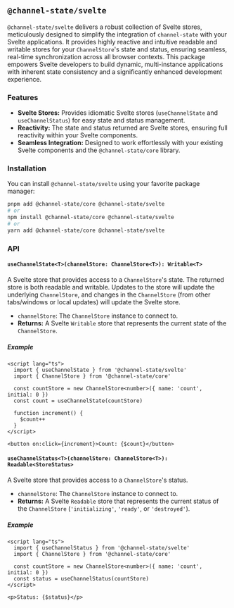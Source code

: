 ## `@channel-state/svelte`

`@channel-state/svelte` delivers a robust collection of Svelte stores, meticulously designed to simplify the integration of `channel-state` with your Svelte applications. It provides highly reactive and intuitive readable and writable stores for your `ChannelStore`'s state and status, ensuring seamless, real-time synchronization across all browser contexts. This package empowers Svelte developers to build dynamic, multi-instance applications with inherent state consistency and a significantly enhanced development experience.

### Features

- **Svelte Stores:** Provides idiomatic Svelte stores (`useChannelState` and `useChannelStatus`) for easy state and status management.
- **Reactivity:** The state and status returned are Svelte stores, ensuring full reactivity within your Svelte components.
- **Seamless Integration:** Designed to work effortlessly with your existing Svelte components and the `@channel-state/core` library.

### Installation

You can install `@channel-state/svelte` using your favorite package manager:

```bash
pnpm add @channel-state/core @channel-state/svelte
# or
npm install @channel-state/core @channel-state/svelte
# or
yarn add @channel-state/core @channel-state/svelte
```

### API

#### `useChannelState<T>(channelStore: ChannelStore<T>): Writable<T>`

A Svelte store that provides access to a `ChannelStore`'s state. The returned store is both readable and writable. Updates to the store will update the underlying `ChannelStore`, and changes in the `ChannelStore` (from other tabs/windows or local updates) will update the Svelte store.

- `channelStore`: The `ChannelStore` instance to connect to.
- **Returns:** A Svelte `Writable` store that represents the current state of the `ChannelStore`.

##### Example

```svelte
<script lang="ts">
  import { useChannelState } from '@channel-state/svelte'
  import { ChannelStore } from '@channel-state/core'

  const countStore = new ChannelStore<number>({ name: 'count', initial: 0 })
  const count = useChannelState(countStore)

  function increment() {
    $count++
  }
</script>

<button on:click={increment}>Count: {$count}</button>
```

#### `useChannelStatus<T>(channelStore: ChannelStore<T>): Readable<StoreStatus>`

A Svelte store that provides access to a `ChannelStore`'s status.

- `channelStore`: The `ChannelStore` instance to connect to.
- **Returns:** A Svelte `Readable` store that represents the current status of the `ChannelStore` (`'initializing'`, `'ready'`, or `'destroyed'`).

##### Example

```svelte
<script lang="ts">
  import { useChannelStatus } from '@channel-state/svelte'
  import { ChannelStore } from '@channel-state/core'

  const countStore = new ChannelStore<number>({ name: 'count', initial: 0 })
  const status = useChannelStatus(countStore)
</script>

<p>Status: {$status}</p>
```
